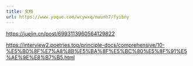 ```yaml
---
title: 文档
url: https://www.yuque.com/wcywxq/mxunh7/fyibny
---
```


<https://juejin.cn/post/6993113960564129822>

<https://interview2.poetries.top/principle-docs/comprehensive/10-%E5%B0%8F%E7%A8%8B%E5%BA%8F%E5%BC%80%E5%8F%91%E5%AE%9E%E8%B7%B5.html>
